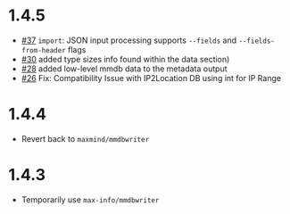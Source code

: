 # 1.4.5

- [#37](https://github.com/ipinfo/mmdbctl/pull/37) `import`: JSON input processing supports `--fields` and `--fields-from-header` flags
- [#30](https://github.com/ipinfo/mmdbctl/pull/30) added type sizes info found within the data section)
- [#28](https://github.com/ipinfo/mmdbctl/pull/28) added low-level mmdb data to the metadata output
- [#26](https://github.com/ipinfo/mmdbctl/pull/26) Fix: Compatibility Issue with IP2Location DB using int for IP Range

# 1.4.4

- Revert back to `maxmind/mmdbwriter`

# 1.4.3

- Temporarily use `max-info/mmdbwriter`
